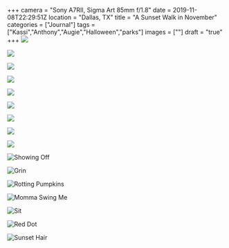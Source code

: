+++
camera = "Sony A7RII, Sigma Art 85mm f/1.8"
date = 2019-11-08T22:29:51Z
location = "Dallas, TX"
title = "A Sunset Walk in November"
categories = ["Journal"]
tags = ["Kassi","Anthony","Augie","Halloween","parks"]
images = [""]
draft = "true"
+++
![](https://live.staticflickr.com/65535/49034887928_3bf5172108_o.jpg)
<!--more-->

![](https://live.staticflickr.com/65535/49035610157_7005066407_k.jpg)

![](https://live.staticflickr.com/65535/49035387916_7bff18a822_k.jpg)

![](https://live.staticflickr.com/65535/49035610422_30cbee6133_k.jpg)

![](https://live.staticflickr.com/65535/49034888098_5a02c3388e_k.jpg)

![](https://live.staticflickr.com/65535/49034888188_eb14891f96_k.jpg)

![](https://live.staticflickr.com/65535/49034887698_54b8bd07d6_k.jpg)

![](https://live.staticflickr.com/65535/49035387931_22b48c1b92_k.jpg)

![](https://live.staticflickr.com/65535/49034887743_19085b4858_k.jpg)

![Showing Off](https://live.staticflickr.com/65535/49035387601_b3a691179f_k.jpg)

![Grin](https://live.staticflickr.com/65535/49034887843_c669d4dbb4_k.jpg)

![Rotting Pumpkins](https://live.staticflickr.com/65535/49034887793_0d889102c8_k.jpg)

![Momma Swing Me](https://live.staticflickr.com/65535/49035610602_094e810c52_k.jpg)

![Sit](https://live.staticflickr.com/65535/49034887668_c35e79af38_k.jpg)

![Red Dot](https://live.staticflickr.com/65535/49035610482_05cc457875_k.jpg)

![Sunset Hair](https://live.staticflickr.com/65535/49035610557_cf1949848b_k.jpg)
